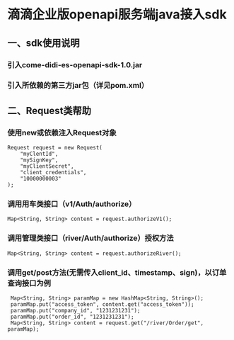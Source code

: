 
# 滴滴企业版openapi服务端java接入sdk

## 一、sdk使用说明  
### 引入come-didi-es-openapi-sdk-1.0.jar   
### 引入所依赖的第三方jar包（详见pom.xml）    

## 二、Request类帮助

### 使用new或依赖注入Request对象   
    
    Request request = new Request(
    	"myClentId",    
     	"mySignKey",
    	"myClientSecret",
     	"client_credentials",
     	"10000000003"
    );

### 调用用车类接口（v1/Auth/authorize）  

	Map<String, String> content = request.authorizeV1();

### 调用管理类接口（river/Auth/authorize）授权方法  

	Map<String, String> content = request.authorizeRiver();	

### 调用get/post方法(无需传入client_id、timestamp、sign)，以订单查询接口为例  

     Map<String, String> paramMap = new HashMap<String, String>();
     paramMap.put("access_token", content.get("access_token"));
     paramMap.put("company_id", "1231231231");
     paramMap.put("order_id", "1231231231"); 
     Map<String, String> content = request.get("/river/Order/get", paramMap);

